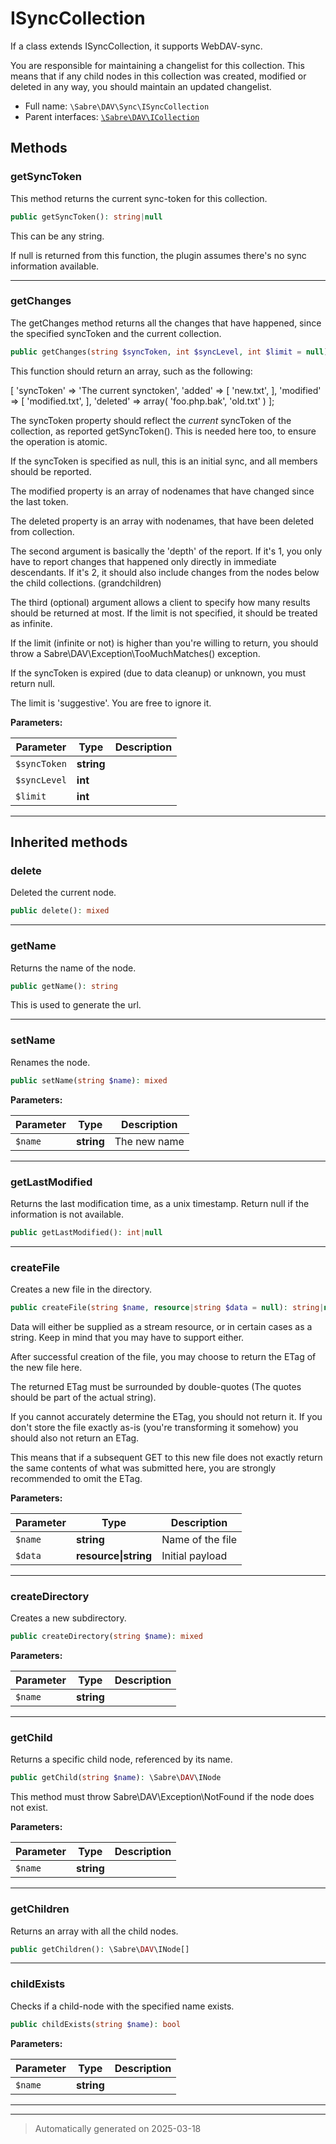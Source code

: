 
# ISyncCollection

If a class extends ISyncCollection, it supports WebDAV-sync.

You are responsible for maintaining a changelist for this collection. This
means that if any child nodes in this collection was created, modified or
deleted in any way, you should maintain an updated changelist.

* Full name: `\Sabre\DAV\Sync\ISyncCollection`
* Parent interfaces: [`\Sabre\DAV\ICollection`](../ICollection.md)


## Methods


### getSyncToken

This method returns the current sync-token for this collection.

```php
public getSyncToken(): string|null
```

This can be any string.

If null is returned from this function, the plugin assumes there's no
sync information available.










***

### getChanges

The getChanges method returns all the changes that have happened, since
the specified syncToken and the current collection.

```php
public getChanges(string $syncToken, int $syncLevel, int $limit = null): array|null
```

This function should return an array, such as the following:

[
  'syncToken' => 'The current synctoken',
  'added'   => [
     'new.txt',
  ],
  'modified'   => [
     'modified.txt',
  ],
  'deleted' => array(
     'foo.php.bak',
     'old.txt'
  )
];

The syncToken property should reflect the *current* syncToken of the
collection, as reported getSyncToken(). This is needed here too, to
ensure the operation is atomic.

If the syncToken is specified as null, this is an initial sync, and all
members should be reported.

The modified property is an array of nodenames that have changed since
the last token.

The deleted property is an array with nodenames, that have been deleted
from collection.

The second argument is basically the 'depth' of the report. If it's 1,
you only have to report changes that happened only directly in immediate
descendants. If it's 2, it should also include changes from the nodes
below the child collections. (grandchildren)

The third (optional) argument allows a client to specify how many
results should be returned at most. If the limit is not specified, it
should be treated as infinite.

If the limit (infinite or not) is higher than you're willing to return,
you should throw a Sabre\DAV\Exception\TooMuchMatches() exception.

If the syncToken is expired (due to data cleanup) or unknown, you must
return null.

The limit is 'suggestive'. You are free to ignore it.






**Parameters:**

| Parameter | Type | Description |
|-----------|------|-------------|
| `$syncToken` | **string** |  |
| `$syncLevel` | **int** |  |
| `$limit` | **int** |  |





***


## Inherited methods


### delete

Deleted the current node.

```php
public delete(): mixed
```












***

### getName

Returns the name of the node.

```php
public getName(): string
```

This is used to generate the url.










***

### setName

Renames the node.

```php
public setName(string $name): mixed
```








**Parameters:**

| Parameter | Type | Description |
|-----------|------|-------------|
| `$name` | **string** | The new name |





***

### getLastModified

Returns the last modification time, as a unix timestamp. Return null
if the information is not available.

```php
public getLastModified(): int|null
```












***

### createFile

Creates a new file in the directory.

```php
public createFile(string $name, resource|string $data = null): string|null
```

Data will either be supplied as a stream resource, or in certain cases
as a string. Keep in mind that you may have to support either.

After successful creation of the file, you may choose to return the ETag
of the new file here.

The returned ETag must be surrounded by double-quotes (The quotes should
be part of the actual string).

If you cannot accurately determine the ETag, you should not return it.
If you don't store the file exactly as-is (you're transforming it
somehow) you should also not return an ETag.

This means that if a subsequent GET to this new file does not exactly
return the same contents of what was submitted here, you are strongly
recommended to omit the ETag.






**Parameters:**

| Parameter | Type | Description |
|-----------|------|-------------|
| `$name` | **string** | Name of the file |
| `$data` | **resource&#124;string** | Initial payload |





***

### createDirectory

Creates a new subdirectory.

```php
public createDirectory(string $name): mixed
```








**Parameters:**

| Parameter | Type | Description |
|-----------|------|-------------|
| `$name` | **string** |  |





***

### getChild

Returns a specific child node, referenced by its name.

```php
public getChild(string $name): \Sabre\DAV\INode
```

This method must throw Sabre\DAV\Exception\NotFound if the node does not
exist.






**Parameters:**

| Parameter | Type | Description |
|-----------|------|-------------|
| `$name` | **string** |  |





***

### getChildren

Returns an array with all the child nodes.

```php
public getChildren(): \Sabre\DAV\INode[]
```












***

### childExists

Checks if a child-node with the specified name exists.

```php
public childExists(string $name): bool
```








**Parameters:**

| Parameter | Type | Description |
|-----------|------|-------------|
| `$name` | **string** |  |





***


***
> Automatically generated on 2025-03-18
